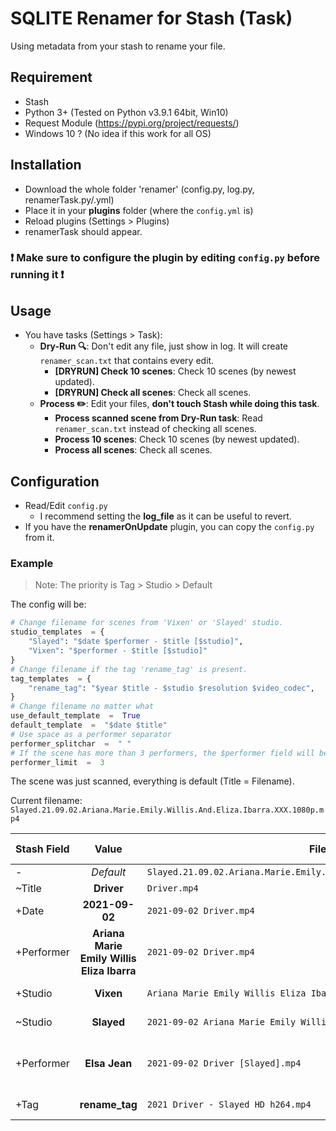 
# SQLITE Renamer for Stash (Task)
Using metadata from your stash to rename your file.

## Requirement
- Stash
- Python 3+ (Tested on Python v3.9.1 64bit, Win10)
- Request Module (https://pypi.org/project/requests/)
- Windows 10 ? (No idea if this work for all OS)

## Installation

- Download the whole folder 'renamer' (config.py, log.py, renamerTask.py/.yml)
- Place it in your **plugins** folder (where the `config.yml` is)
- Reload plugins (Settings > Plugins)
- renamerTask should appear. 

### :exclamation: Make sure to configure the plugin by editing `config.py` before running it :exclamation:

## Usage

- You have tasks (Settings > Task):
	- **Dry-Run 🔍**: Don't edit any file, just show in log. It will create `renamer_scan.txt` that contains every edit.
	  - **[DRYRUN] Check 10 scenes**: Check 10 scenes (by newest updated).
	  - **[DRYRUN] Check all scenes**: Check all scenes.
	- **Process :pencil2:**: Edit your files, **don't touch Stash while doing this task**.
	  - **Process scanned scene from Dry-Run task**: Read `renamer_scan.txt` instead of checking all scenes.
	  - **Process 10 scenes**:  Check 10 scenes (by newest updated).
	  - **Process all scenes**: Check all scenes.

## Configuration

- Read/Edit `config.py`
	- I recommend setting the **log_file** as it can be useful to revert.
- If you have the **renamerOnUpdate** plugin, you can copy the `config.py` from it.

### Example

> Note: The priority is Tag > Studio > Default

The config will be:
```py
# Change filename for scenes from 'Vixen' or 'Slayed' studio.
studio_templates  = {
	"Slayed": "$date $performer - $title [$studio]",
	"Vixen": "$performer - $title [$studio]"
}
# Change filename if the tag 'rename_tag' is present.
tag_templates  = {
	"rename_tag": "$year $title - $studio $resolution $video_codec",
}
# Change filename no matter what
use_default_template  =  True
default_template  =  "$date $title"
# Use space as a performer separator
performer_splitchar  =  " "
# If the scene has more than 3 performers, the $performer field will be ignored.
performer_limit  =  3
```
The scene was just scanned, everything is default (Title = Filename).

Current filename: `Slayed.21.09.02.Ariana.Marie.Emily.Willis.And.Eliza.Ibarra.XXX.1080p.mp4`

|Stash Field  | Value | Filename | Trigger template |
|--|:---:|--|--|
| - | *Default* |`Slayed.21.09.02.Ariana.Marie.Emily.Willis.And.Eliza.Ibarra.XXX.1080p.mp4` | default_template
| ~Title| **Driver**| `Driver.mp4` | default_template
| +Date| **2021-09-02**| `2021-09-02 Driver.mp4` | default_template
| +Performer | **Ariana Marie<br>Emily Willis<br>Eliza Ibarra**| `2021-09-02 Driver.mp4` | default_template
| +Studio | **Vixen**| `Ariana Marie Emily Willis Eliza Ibarra - Driver [Vixen].mp4` | studio_templates [Vixen]
| ~Studio | **Slayed**| `2021-09-02 Ariana Marie Emily Willis Eliza Ibarra - Driver [Slayed].mp4` | studio_templates [Slayed]
| +Performer | **Elsa Jean**| `2021-09-02 Driver [Slayed].mp4` | studio_templates [Slayed]<br>**Reach performer_limit**.
| +Tag | **rename_tag**| `2021 Driver - Slayed HD h264.mp4` | tag_templates [rename_tag]

